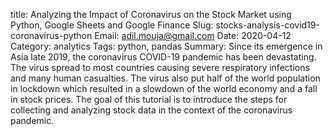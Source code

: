title: Analyzing the Impact of Coronavirus on the Stock Market using Python, Google Sheets and Google Finance
Slug: stocks-analysis-covid19-coronavirus-python
Email: adil.mouja@gmail.com
Date: 2020-04-12
Category: analytics
Tags: python, pandas
Summary: Since its emergence in Asia late 2019, the coronavirus COVID-19 pandemic has been devastating. The virus spread to most countries causing severe respiratory infections and many human casualties. The virus also put half of the world population in lockdown which resulted in a slowdown of the world economy and a fall in stock prices. The goal of this tutorial is to introduce the steps for collecting and analyzing stock data in the context of the coronavirus pandemic.

